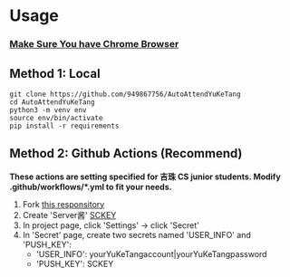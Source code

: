 # Usage
### **<u>Make Sure You have Chrome Browser</u>**

## Method 1: Local
```shell
git clone https://github.com/949867756/AutoAttendYuKeTang
cd AutoAttendYuKeTang
python3 -m venv env
source env/bin/activate
pip install -r requirements
```

## Method 2: Github Actions (Recommend)
**These actions are setting specified for 吉珠 CS junior students. Modify .github/workflows/*.yml to fit your needs.**

1. Fork [this responsitory](https://github.com/949867756/AutoAttendYuKeTang)
2. Create 'Server酱' [SCKEY](http://sc.ftqq.com/?c=code)
3. In project page, click 'Settings' -> click 'Secret'
4. In 'Secret' page, create two secrets named 'USER_INFO' and 'PUSH_KEY':
   - 'USER_INFO': yourYuKeTangaccount|yourYuKeTangpassword
   - 'PUSH_KEY': SCKEY
